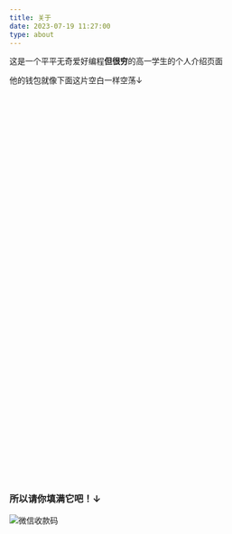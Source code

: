 ```yaml
---
title: 关于
date: 2023-07-19 11:27:00
type: about
---
```


这是一个平平无奇爱好编程**但很穷**的高一学生的个人介绍页面

他的钱包就像下面这片空白一样空荡↓
<br>
<br>
<br>
<br>
<br>
<br>
<br>
<br>
<br>
<br>
<br>
<br>
<br>
<br>
<br>
<br>
<br>
<br>
<br>
<br>
<br>
<br>
<br>
<br>
<br>
<br>
<br>
<br>
<br>
<br>
<br>
<br>
<br>
<br>
<br>
<br>
<br>
<br>
<br>
<br>
<br>
<br>
### 所以请你填满它吧！↓
![微信收款码](images/wechatpay.png)
